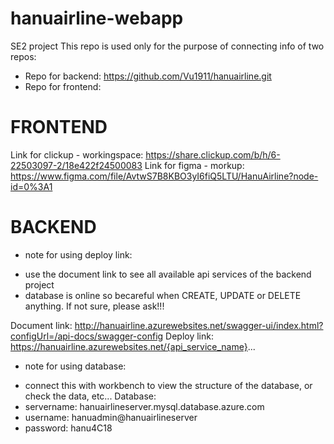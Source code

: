 # hanuairline-webapp
SE2 project
This repo is used only for the purpose of connecting info of two repos:
- Repo for backend: https://github.com/Vu1911/hanuairline.git
- Repo for frontend: 

# FRONTEND

Link for clickup - workingspace: https://share.clickup.com/b/h/6-22503097-2/18e422f24500083
Link for figma - morkup: https://www.figma.com/file/AvtwS7B8KBO3yI6fiQ5LTU/HanuAirline?node-id=0%3A1

# BACKEND
* note for using deploy link:
- use the document link to see all available api services of the backend project
- database is online so becareful when CREATE, UPDATE or DELETE anything. If not sure, please ask!!!

Document link: http://hanuairline.azurewebsites.net/swagger-ui/index.html?configUrl=/api-docs/swagger-config
Deploy link: https://hanuairline.azurewebsites.net/{api_service_name}...

* note for using database:
- connect this with workbench to view the structure of the database, or check the data, etc...
Database:
- servername: hanuairlineserver.mysql.database.azure.com
- username: hanuadmin@hanuairlineserver
- password: hanu4C18

